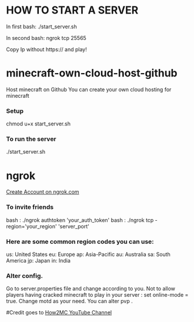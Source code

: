 # HOW TO START A SERVER
In first bash:
./start_server.sh

In second bash:
ngrok tcp 25565

Copy Ip without https:// and play!






# minecraft-own-cloud-host-github
Host minecraft on Github
You can create your own cloud hosting for minecraft

### Setup
chmod u+x start_server.sh

### To run the server 
./start_server.sh

# ngrok
[Create Account on ngrok.com](https://dashboard.ngrok.com/get-started/your-authtoken)

### To invite friends
bash : ./ngrok authtoken 'your_auth_token'
bash : ./ngrok tcp -region='your_region' 'server_port'

### Here are some common region codes you can use:
us: United States
eu: Europe
ap: Asia-Pacific
au: Australia
sa: South America
jp: Japan
in: India

### Alter config.
Go to server.properties file and change according to you.
Not to allow players having cracked minecraft to play in your server :  set online-mode = true.
Change motd as your need.
You can alter pvp .


#Credit goes to 
[How2MC YouTube Channel](https://www.youtube.com/channel/UCZSZBeR-JM2u8nFhcuvMPjA)

